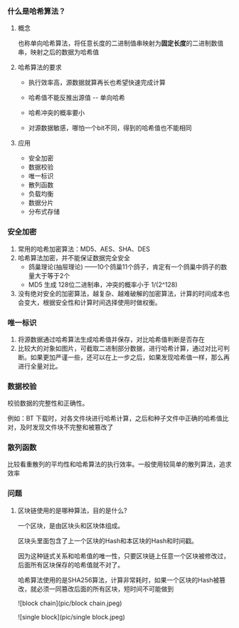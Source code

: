 ### 什么是哈希算法？

1. 概念

   也称单向哈希算法，将任意长度的二进制值串映射为**固定长度**的二进制数值串，映射之后的数据为哈希值

2. 哈希算法的要求

   + 执行效率高，源数据就算再长也希望快速完成计算

   + 哈希值不能反推出源值 -- 单向哈希
   + 哈希冲突的概率要小
   + 对源数据敏感，哪怕一个bit不同，得到的哈希值也不能相同

3. 应用

   + 安全加密
   + 数据校验
   + 唯一标识
   + 散列函数
   + 负载均衡
   + 数据分片
   + 分布式存储

### 安全加密

1. 常用的哈希加密算法：MD5、AES、SHA、DES
2. 哈希算法加密，并不能保证数据完全安全
   + 鸽巢理论(抽屉理论) ——10个鸽巢11个鸽子，肯定有一个鸽巢中鸽子的数量大于等于2个
   + MD5 生成 128位二进制串，冲突的概率小于 1/(2^128)
3. 没有绝对安全的加密算法，越复杂、越难破解的加密算法，计算的时间成本也会变大，根据安全性和计算时间选择使用时做权衡。

### 唯一标识

1. 将源数据通过哈希算法生成哈希值并保存，对比哈希值判断是否存在
2. 比较大的对象如图片，可截取二进制部分数据，进行哈希计算，通过对比可判断。如果更加严谨一些，还可以在上一步之后，如果发现哈希值一样，那么再进行全量对比。

### 数据校验

校验数据的完整性和正确性。

例如：BT 下载时，对各文件块进行哈希计算，之后和种子文件中正确的哈希值比对，及时发现文件块不完整和被篡改了

### 散列函数

比较看重散列的平均性和哈希算法的执行效率。一般使用较简单的散列算法，追求效率

### 问题

1. 区块链使用的是哪种算法，目的是什么?

   一个区块，是由区块头和区块体组成。

   区块头里面包含了上一个区块的Hash和本区块的Hash和时间戳。

   因为这种链式关系和哈希值的唯一性，只要区块链上任意一个区块被修改过，后面所有区块保存的哈希值就不对了。

   哈希算法使用的是SHA256算法，计算非常耗时，如果一个区块的Hash被篡改，就必须一同篡改后面的所有区块，短时间不可能做到

   ![block chain](pic/block chain.jpeg)

   ![single block](pic/single block.jpeg)


